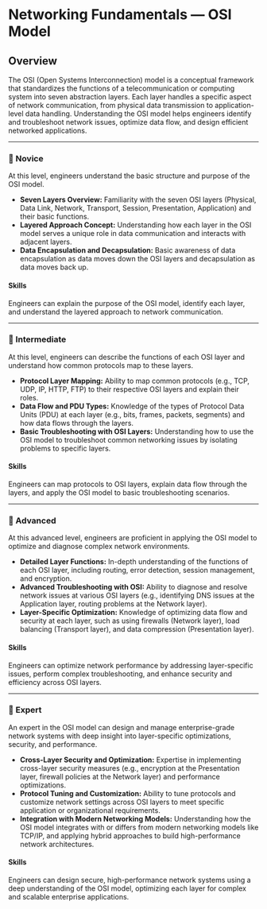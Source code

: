 # Networking Fundamentals — **OSI Model**

## Overview
The OSI (Open Systems Interconnection) model is a conceptual framework that standardizes the functions of a telecommunication or computing system into seven abstraction layers. Each layer handles a specific aspect of network communication, from physical data transmission to application-level data handling. Understanding the OSI model helps engineers identify and troubleshoot network issues, optimize data flow, and design efficient networked applications.

---

### 🌱 Novice
At this level, engineers understand the basic structure and purpose of the OSI model.

- **Seven Layers Overview:** Familiarity with the seven OSI layers (Physical, Data Link, Network, Transport, Session, Presentation, Application) and their basic functions.
- **Layered Approach Concept:** Understanding how each layer in the OSI model serves a unique role in data communication and interacts with adjacent layers.
- **Data Encapsulation and Decapsulation:** Basic awareness of data encapsulation as data moves down the OSI layers and decapsulation as data moves back up.

#### Skills
Engineers can explain the purpose of the OSI model, identify each layer, and understand the layered approach to network communication.

---

### 🌿 Intermediate
At this level, engineers can describe the functions of each OSI layer and understand how common protocols map to these layers.

- **Protocol Layer Mapping:** Ability to map common protocols (e.g., TCP, UDP, IP, HTTP, FTP) to their respective OSI layers and explain their roles.
- **Data Flow and PDU Types:** Knowledge of the types of Protocol Data Units (PDU) at each layer (e.g., bits, frames, packets, segments) and how data flows through the layers.
- **Basic Troubleshooting with OSI Layers:** Understanding how to use the OSI model to troubleshoot common networking issues by isolating problems to specific layers.

#### Skills
Engineers can map protocols to OSI layers, explain data flow through the layers, and apply the OSI model to basic troubleshooting scenarios.

---

### 🌳 Advanced
At this advanced level, engineers are proficient in applying the OSI model to optimize and diagnose complex network environments.

- **Detailed Layer Functions:** In-depth understanding of the functions of each OSI layer, including routing, error detection, session management, and encryption.
- **Advanced Troubleshooting with OSI:** Ability to diagnose and resolve network issues at various OSI layers (e.g., identifying DNS issues at the Application layer, routing problems at the Network layer).
- **Layer-Specific Optimization:** Knowledge of optimizing data flow and security at each layer, such as using firewalls (Network layer), load balancing (Transport layer), and data compression (Presentation layer).

#### Skills
Engineers can optimize network performance by addressing layer-specific issues, perform complex troubleshooting, and enhance security and efficiency across OSI layers.

---

### 🚀 Expert
An expert in the OSI model can design and manage enterprise-grade network systems with deep insight into layer-specific optimizations, security, and performance.

- **Cross-Layer Security and Optimization:** Expertise in implementing cross-layer security measures (e.g., encryption at the Presentation layer, firewall policies at the Network layer) and performance optimizations.
- **Protocol Tuning and Customization:** Ability to tune protocols and customize network settings across OSI layers to meet specific application or organizational requirements.
- **Integration with Modern Networking Models:** Understanding how the OSI model integrates with or differs from modern networking models like TCP/IP, and applying hybrid approaches to build high-performance network architectures.

#### Skills
Engineers can design secure, high-performance network systems using a deep understanding of the OSI model, optimizing each layer for complex and scalable enterprise applications.
